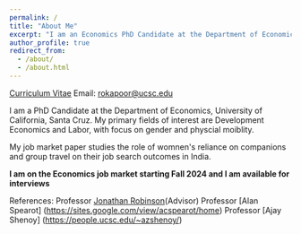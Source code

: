 ```yaml
---
permalink: /
title: "About Me"
excerpt: "I am an Economics PhD Candidate at the Department of Economics, University of California, Santa Cruz. My research focuses on issues related to gender, access and urban mobility in developing countries. I have ongoing projects in Africa and India. I received a BA Honors in Economics from Delhi University and MSc in Economics from University College London (UCL)."
author_profile: true
redirect_from: 
  - /about/
  - /about.html
---
```


[Curriculum Vitae](/files/Rolly_Academic_CV.pdf) 
Email: [rokapoor@ucsc.edu](mailto:rokapoor@ucsc.edu)


I am a PhD Candidate at the Department of Economics, University of California, Santa Cruz. My primary fields of interest are Development Economics and Labor, with focus on gender and physcial moiblity. 


My job market paper studies the role of womnen's reliance on companions and group travel on their job search outcomes in India. 


**I am on the Economics job market starting Fall 2024 and I am available for interviews**


References: 
Professor [Jonathan Robinson](https://sites.google.com/view/jmrtwo/home)(Advisor)
Professor [Alan Spearot] (https://sites.google.com/view/acspearot/home)
Professor [Ajay Shenoy] (https://people.ucsc.edu/~azshenoy/)



